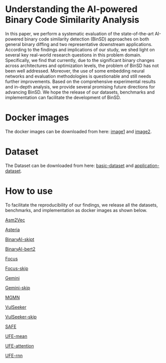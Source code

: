 # Understanding the AI-powered Binary Code Similarity Analysis

In this paper, we perform a systematic evaluation of the state-of-the-art AI-powered binary code similarity detection (BinSD) approaches on both general binary diffing and two representative downstream applications. According to the findings and implications of our study, we shed light on several key real-world research questions in this problem domain. Specifically, we find that currently, due to the significant binary changes across architectures and optimization levels, the problem of BinSD has not been well addressed. Moreover, the use of some embedding neural networks and evaluation methodologies is questionable and still needs further improvements. Based on the comprehensive experimental results and in-depth analysis, we provide several promising future directions for advancing BinSD. We hope the release of our datasets, benchmarks and implementation can facilitate the development of BinSD.

# Docker images
The docker images can be downloaded from here: [image1](https://hub.docker.com/r/spirit0/binsd_1) and [image2](https://hub.docker.com/r/spirit0/binsd_2).

# Dataset
The Dataset can be downloaded from here: [basic-dataset](https://hub.docker.com/r/spirit0/binsd_1) and [application-dataset](https://hub.docker.com/r/spirit0/binsd_2).

# How to use

To facilitate the reproducibility of our findings, we release all the datasets, benchmarks, and implementation as docker images as shown below.


[Asm2Vec](https://www.notion.so/asm2vec-ee997459e50f4e08ac91b8f8687ff9ec)

[Asteria](https://www.notion.so/Asteria-d3b9088d2f7140c2b1d31b77872859a0)

[BinaryAI-skipt](https://www.notion.so/BinaryAI-skipt-ae62c2db45434aa09141148a651e0889)

[BinaryAI-bert2](https://www.notion.so/BinaryAI-bert2-4a09e31882ed45d88f9c2f4f51e09271)

[Focus](https://www.notion.so/Focus-7ce7b4f4496b4e9d902e57177ceffbef)

[Focus-skip](https://www.notion.so/Focus-skip-02efb0ff166e4858b2f950450116481e)

[Gemini](https://www.notion.so/Gemini-e8490694730443d9a6c2ce65c797da54)

[Gemini-skip](https://www.notion.so/Gemini-skip-b200100f8b54427682080781e822b439)

[MGMN](https://www.notion.so/MGMN-0b6ce541e39c4c7ab8f11d788460cd1f)

[VulSeeker](https://www.notion.so/VulSeeker-eb799b959f394cf2887900d9bcd95d45)

[VulSeeker-skip](https://www.notion.so/VulSeeker-skip-951531ae6c7e409396785886fe9dabde)

[SAFE](https://www.notion.so/SAFE-092db4b9005042c8b1d76ed43c017aa8)

[UFE-mean](https://www.notion.so/UFE-mean-081091736d37465b86446ffde9fe0ec4)

[UFE-attention](https://www.notion.so/UFE-attention-0992ccba3bcb484c857a88581c296e92)

[UFE-rnn](https://www.notion.so/UFE-rnn-dda138a523ff47ddb89e005d613fc448)
